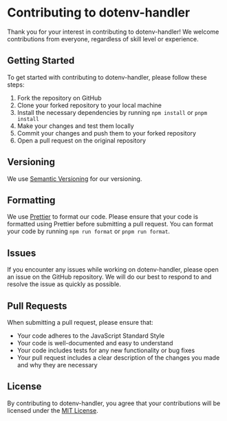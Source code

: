# Contributing to dotenv-handler

Thank you for your interest in contributing to dotenv-handler! We welcome contributions from everyone, regardless of skill level or experience.

## Getting Started

To get started with contributing to dotenv-handler, please follow these steps:

1. Fork the repository on GitHub
2. Clone your forked repository to your local machine
3. Install the necessary dependencies by running `npm install` or `pnpm install`
4. Make your changes and test them locally
5. Commit your changes and push them to your forked repository
6. Open a pull request on the original repository

## Versioning

We use [Semantic Versioning](https://semver.org/) for our versioning.

## Formatting

We use [Prettier](https://prettier.io/) to format our code. Please ensure that your code is formatted using Prettier before submitting a pull request. You can format your code by running `npm run format` or `pnpm run format`.

## Issues

If you encounter any issues while working on dotenv-handler, please open an issue on the GitHub repository. We will do our best to respond to and resolve the issue as quickly as possible.

## Pull Requests

When submitting a pull request, please ensure that:

- Your code adheres to the JavaScript Standard Style
- Your code is well-documented and easy to understand
- Your code includes tests for any new functionality or bug fixes
- Your pull request includes a clear description of the changes you made and why they are necessary

## License

By contributing to dotenv-handler, you agree that your contributions will be licensed under the [MIT License](https://opensource.org/licenses/MIT).
